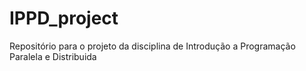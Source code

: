 # IPPD_project
Repositório para o projeto da disciplina de Introdução a Programação Paralela e Distribuida
